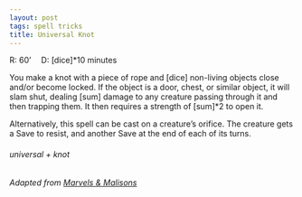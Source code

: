 ```yaml
---
layout: post
tags: spell tricks
title: Universal Knot
---
```

R: 60’ 		D:  [dice]*10 minutes

You make a knot with a piece of rope and [dice] non-living objects close and/or become locked. If the object is a door, chest, or similar object, it will slam shut, dealing [sum] damage to any creature passing through it and then trapping them. It then requires a strength of [sum]*2 to open it. 

Alternatively, this spell can be cast on a creature’s orifice. The creature gets a Save to resist, and another Save at the end of each of its turns.

###### universal + knot
###### Adapted from [Marvels & Malisons](https://www.drivethrurpg.com/product/211911/Marvels--Malisons)
